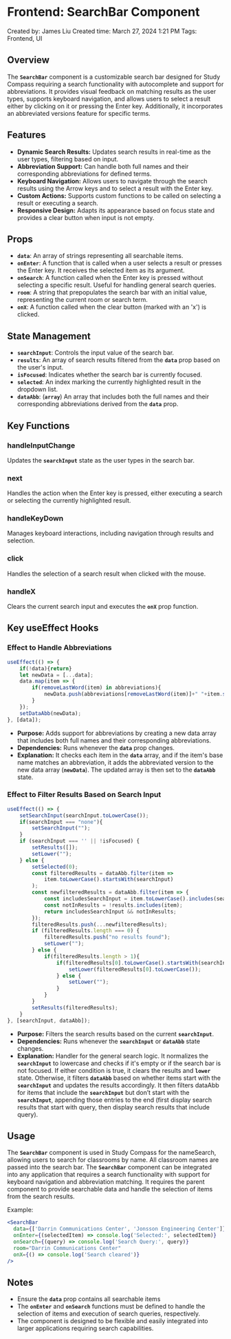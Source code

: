 # Frontend: SearchBar Component

Created by: James Liu
Created time: March 27, 2024 1:21 PM
Tags: Frontend, UI

## **Overview**

The **`SearchBar`** component is a customizable search bar designed for Study Compass requiring a search functionality with autocomplete and support for abbreviations. It provides visual feedback on matching results as the user types, supports keyboard navigation, and allows users to select a result either by clicking on it or pressing the Enter key. Additionally, it incorporates an abbreviated versions feature for specific terms.

## **Features**

- **Dynamic Search Results:** Updates search results in real-time as the user types, filtering based on input.
- **Abbreviation Support:** Can handle both full names and their corresponding abbreviations for defined terms.
- **Keyboard Navigation:** Allows users to navigate through the search results using the Arrow keys and to select a result with the Enter key.
- **Custom Actions:** Supports custom functions to be called on selecting a result or executing a search.
- **Responsive Design:** Adapts its appearance based on focus state and provides a clear button when input is not empty.

## **Props**

- **`data`**: An array of strings representing all searchable items.
- **`onEnter`**: A function that is called when a user selects a result or presses the Enter key. It receives the selected item as its argument.
- **`onSearch`**: A function called when the Enter key is pressed without selecting a specific result. Useful for handling general search queries.
- **`room`**: A string that prepopulates the search bar with an initial value, representing the current room or search term.
- **`onX`**: A function called when the clear button (marked with an 'x') is clicked.

## **State Management**

- **`searchInput`**: Controls the input value of the search bar.
- **`results`**: An array of search results filtered from the **`data`** prop based on the user's input.
- **`isFocused`**: Indicates whether the search bar is currently focused.
- **`selected`**: An index marking the currently highlighted result in the dropdown list.
- **`dataAbb`**: (**`array`**) An array that includes both the full names and their corresponding abbreviations derived from the **`data`** prop.

## **Key Functions**

### **handleInputChange**

Updates the **`searchInput`** state as the user types in the search bar.

### **next**

Handles the action when the Enter key is pressed, either executing a search or selecting the currently highlighted result.

### **handleKeyDown**

Manages keyboard interactions, including navigation through results and selection.

### **click**

Handles the selection of a search result when clicked with the mouse.

### **handleX**

Clears the current search input and executes the **`onX`** prop function.

## Key useEffect Hooks

### **Effect to Handle Abbreviations**

```jsx
useEffect(() => {
    if(!data){return}
    let newData = [...data];
    data.map(item => {
        if(removeLastWord(item) in abbreviations){
            newData.push(abbreviations[removeLastWord(item)]+" "+item.split(' ').pop());
        }
    });
    setDataAbb(newData);
}, [data]);
```

- **Purpose:** Adds support for abbreviations by creating a new data array that includes both full names and their corresponding abbreviations.
- **Dependencies:** Runs whenever the **`data`** prop changes.
- **Explanation:** It checks each item in the **`data`** array, and if the item's base name matches an abbreviation, it adds the abbreviated version to the new data array (**`newData`**). The updated array is then set to the **`dataAbb`** state.

### **Effect to Filter Results Based on Search Input**

```jsx
useEffect(() => {
    setSearchInput(searchInput.toLowerCase());
    if(searchInput === "none"){
        setSearchInput("");
    }
    if (searchInput === '' || !isFocused) {
        setResults([]);
        setLower("");
    } else {
        setSelected(0);
        const filteredResults = dataAbb.filter(item =>
            item.toLowerCase().startsWith(searchInput)
        );
        const newfilteredResults = dataAbb.filter(item => {
            const includesSearchInput = item.toLowerCase().includes(searchInput.toLowerCase());
            const notInResults = !results.includes(item);
            return includesSearchInput && notInResults;
        });
        filteredResults.push(...newfilteredResults);
        if (filteredResults.length === 0) {
            filteredResults.push("no results found");
            setLower("");
        } else {
            if(filteredResults.length > 1){
                if(filteredResults[0].toLowerCase().startsWith(searchInput.toLowerCase())){
                    setLower(filteredResults[0].toLowerCase());
                } else {
                    setLower("");
                }
            }
        }
        setResults(filteredResults);
    }
}, [searchInput, dataAbb]);
```

- **Purpose:** Filters the search results based on the current **`searchInput`**.
- **Dependencies:** Runs whenever the **`searchInput`** or **`dataAbb`** state changes.
- **Explanation:** Handler for the general search logic. It normalizes the **`searchInput`** to lowercase and checks if it's empty or if the search bar is not focused. If either condition is true, it clears the results and **`lower`** state. Otherwise, it filters **`dataAbb`** based on whether items start with the **`searchInput`** and updates the results accordingly. It then filters dataAbb for items that include the **`searchInput`** but don’t start with the **`searchInput`**, appending those entries to the end (first display search results that start with query, then display search results that include query).

## **Usage**

The **`SearchBar`** component is used in Study Compass for the nameSearch, allowing users to search for classrooms by name. All classroom names are passed into the search bar. The **`SearchBar`** component can be integrated into any application that requires a search functionality with support for keyboard navigation and abbreviation matching. It requires the parent component to provide searchable data and handle the selection of items from the search results.

Example:

```jsx
<SearchBar
  data={['Darrin Communications Center', 'Jonsson Engineering Center']}
  onEnter={(selectedItem) => console.log('Selected:', selectedItem)}
  onSearch={(query) => console.log('Search Query:', query)}
  room="Darrin Communications Center"
  onX={() => console.log('Search cleared')}
/>
```

## **Notes**

- Ensure the **`data`** prop contains all searchable items
- The **`onEnter`** and **`onSearch`** functions must be defined to handle the selection of items and execution of search queries, respectively.
- The component is designed to be flexible and easily integrated into larger applications requiring search capabilities.